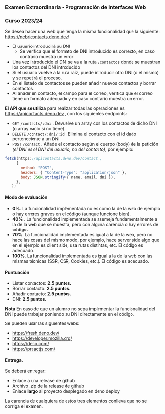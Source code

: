 ### Examen Extraordinaria - Programación de Interfaces Web
### Curso 2023/24

Se desea hacer una web que tenga la misma funcionalidad que la siguiente: https://nebricontacts.deno.dev/

 - El usuario introducirá su DNI
	 - Se verifica que el formato de DNI introducido es correcto, en caso contrario muestra un error
 - Una vez introducido el DNI se va a la ruta `/contactos` donde se muestran los contactos del DNI introducido
 - Si el usuario vuelve a la ruta raíz, puede introducir otro DNI (o el mismo) y se repetirá el proceso.
 - En el listado de contactos se pueden añadir nuevos contactos y borrar contactos.
 - Al añadir un contacto, el campo para el correo, verifica que el correo tiene un formato adecuado y en caso contrario muestra un error.

**El API que se utiliza** para realizar todas las operaciones es https://apicontacts.deno.dev , con los siguientes endpoints:

 - `GET` `/contacts/:dni` . Devuelve un array con los contactos de dicho DNI (o array vacío si no tiene).
 - `DELETE` `/contact/:dni/:id` . Elimina el contacto con el id dado perteneciente a un DNI 
 - `POST` `/contact` . Añade el contacto según el cuerpo (body) de la petición *(el DNI es el DNI del usuario, no del contacto)*, por ejemplo:
 
 ```javascript
 fetch(https://apicontacts.deno.dev/contact`,
      {
        method: "POST",
        headers: { "Content-Type": "application/json" },
        body: JSON.stringify({ name, email, dni }),
      },
    );
```

#### Modo de evaluación
  - **0%**. La funcionalidad implementada no es como la de la web de ejemplo o hay errores graves en el código (aunque funcione bien).
  - **40%** . La funcionalidad implementada se asemeja fundamentalmente a la de la web que se muestra, pero con alguna carencia o hay errores de código.
  - **70%**. La funcionalidad implementada es igual a la de la web, pero no hace las cosas del mismo modo, por ejemplo, hace server side algo que en el ejemplo es client side, usa rutas distintas, etc. El código es adecuado.
  - **100%**. La funcionalidad implementada es igual a la de la web con las mismas técnicas (SSR, CSR, Cookies, etc.). El código es adecuado.

#### Puntuación

 * Listar contactos: **2.5 puntos.**
 * Borrar contacto: **2.5 puntos.**
 * Añadir contacto: **2.5 puntos.**
 * DNI: **2.5 puntos.**

**Nota**
En caso de que un alumno no sepa implementar la funcionalidad del DNI puede trabajar poniendo su DNI directamente en el código.

Se pueden usar las siguientes webs:

 - https://fresh.deno.dev/
 - https://developer.mozilla.org/
 - https://deno.com/
 - https://preactjs.com/

#### Entrega.
Se deberá entregar:

 - Enlace a una release de github
 - Archivo .zip de la release de github
 - Enlace **largo** al proyecto desplegado en deno deploy

La carencia de cualquiera de estos tres elementos conlleva que no se corriga el examen.

